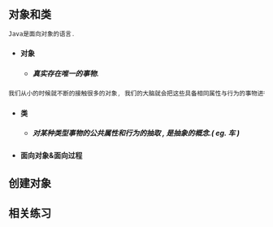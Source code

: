 ## 对象和类

```java
Java是面向对象的语言.
```

* #### 对象

  * ##### 真实存在唯一的事物.

```java
我们从小的时候就不断的接触很多的对象, 我们的大脑就会把这些具备相同属性与行为的事物进行分类.
```

* #### 类

  * ##### 对某种类型事物的公共属性和行为的抽取 , 是抽象的概念.\( eg. 车 \)
* #### 面向对象&面向过程

## 创建对象

## 相关练习



